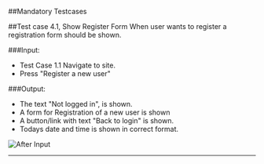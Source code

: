 ##Mandatory Testcases

##Test case 4.1, Show Register Form
When user wants to register a registration form should be shown.

###Input:
 * Test Case 1.1 Navigate to site.
 * Press "Register a new user"
 
###Output:
 * The text "Not logged in", is shown.
 * A form for Registration of a new user is shown
 * A button/link with text "Back to login" is shown.
 * Todays date and time is shown in correct format.
 
![After Input](images/notLoggedIn.png)

***
